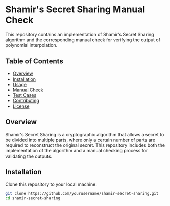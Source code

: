 # Shamir's Secret Sharing Manual Check

This repository contains an implementation of Shamir's Secret Sharing algorithm and the corresponding manual check for verifying the output of polynomial interpolation. 

## Table of Contents

- [Overview](#overview)
- [Installation](#installation)
- [Usage](#usage)
- [Manual Check](#manual-check)
- [Test Cases](#test-cases)
- [Contributing](#contributing)
- [License](#license)

## Overview

Shamir's Secret Sharing is a cryptographic algorithm that allows a secret to be divided into multiple parts, where only a certain number of parts are required to reconstruct the original secret. This repository includes both the implementation of the algorithm and a manual checking process for validating the outputs.

## Installation

Clone this repository to your local machine:

```bash
git clone https://github.com/yourusername/shamir-secret-sharing.git
cd shamir-secret-sharing
